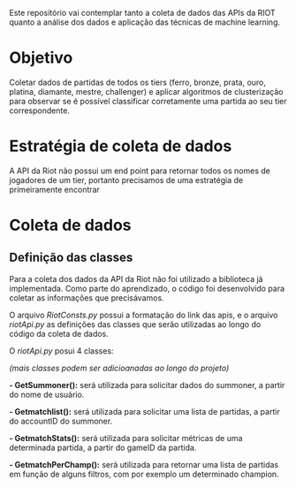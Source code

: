 Este repositório vai contemplar tanto a coleta de dados das APIs da RIOT quanto a análise dos dados e aplicação das técnicas de machine learning.

# Objetivo

Coletar dados de partidas de todos os tiers (ferro, bronze, prata, ouro, platina, diamante, mestre, challenger) e aplicar algoritmos de clusterização para observar se é possível classificar corretamente uma partida ao seu tier correspondente.

# Estratégia de coleta de dados

A API da Riot não possui um end point para retornar todos os nomes de jogadores de um tier, portanto precisamos de uma estratégia de primeiramente encontrar 

# Coleta de dados

## Definição das classes

Para a coleta dos dados da API da Riot não foi utilizado a biblioteca já implementada. Como parte do aprendizado, o código foi desenvolvido para coletar as informações que precisávamos. 

O arquivo _RiotConsts.py_ possui a formatação do link das apis, e o arquivo _riotApi.py_ as definições das classes que serão utilizadas ao longo do código da coleta de dados.

O _riotApi.py_ posui 4 classes: 

_(mais classes podem ser adicioanadas ao longo do projeto)_

**- GetSummoner():** será utilizada para solicitar dados do summoner, a partir do nome de usuário.

**- Getmatchlist():** será utilizada para solicitar uma lista de partidas, a partir do accountID do summoner.

**- GetmatchStats():** será utilizada para solicitar métricas de uma determinada partida, a partir do gameID da partida.

**- GetmatchPerChamp():** será utilizada para retornar uma lista de partidas em função de alguns filtros, com por exemplo um determinado champion.

